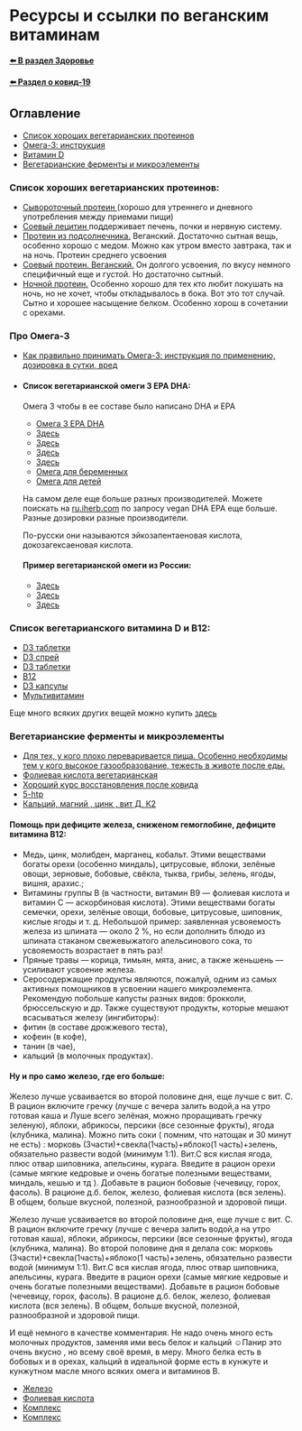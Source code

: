 # Ресурсы и ссылки по веганским витаминам

**[⬅️ В раздел Здоровье](../../../HOME.md#здоровье)**

**[⬅️ Раздел о ковид-19](./covid-19.md)**

## Оглавление

- [Список хороших вегетарианских протеинов](#список-хороших-вегетарианских-протеинов)
- [Омега-3: инструкция](#про-омега-3)
- [Витамин D](#список-вегетарианского-витамина-d-и-b12)
- [Вегетарианские ферменты и микроэлементы](#вегетарианские-ферменты-и-микроэлементы)

### Список хороших вегетарианских протеинов:

- <a href="http://megaprotein.ru/product/protein-laktein-80" target="_blank">Сывороточный протеин </a>(хорошо для утреннего и дневного употребления между приемами пищи)
- <a href="http://megaprotein.ru/product/letsitin-150g" target="_blank">Соевый лецитин </a>поддерживает печень, почки и нервную систему.
- <a href="http://megaprotein.ru/product/vegan-protein" target="_blank">Протеин из подсолнечника.</a> Веганский. Достаточно сытная вещь, особенно хорошо с медом. Можно как утром вместо завтрака, так и на ночь. Протеин среднего усвоения
- <a href="http://megaprotein.ru/product/izolyat-soevogo-belka-90" target="_blank">Соевый протеин. Веганский.</a> Он долгого усвоения, по вкусу немного специфичный еще и густой. Но достаточно сытный.
- <a href="http://megaprotein.ru/product/kazein-fonterra" target="_blank">Ночной протеин.</a> Особенно хорошо для тех кто любит покушать на ночь, но не хочет, чтобы откладывалось в бока. Вот это тот случай. Сытно и хорошее насыщение белком. Особенно хорош в сочетании с орехами.

### Про Омега-3

- <a target="_blank" href="https://promusculus.ru/kak-pravilno-prinimat-omega-3-instrukciya/" target="_blank">Как правильно принимать Омега-3: инструкция по применению, дозировка в сутки, вред</a>

- #### Список вегетарианской омеги 3 EPA DHA:

  Омега 3 чтобы в ее составе было написано DHA и EPA

  - <a href="https://www.vegetology.com/shop/opti3-omega-3-epa-dha" target="_blank">Омега 3 EPA DHA</a>
  - <a href="https://ru.iherb.com/pr/Ovega-3-Vegan-Omega-3s-DHA-EPA-500-mg-60-Vegetarian-Softgels/41142" target="_blank">Здесь</a>
  - <a href="https://ru.iherb.com/pr/Deva-Vegan-Omega-3-DHA-EPA-300-mg-90-Vegan-Softgels/55158">Здесь</a>
  - <a href="https://ru.iherb.com/c/immune-system" target="_blank">Здесь</a>
  - <a href="https://ru.iherb.com/pr/Sunwarrior-Omega-3-Vegan-DHA-EPA-60-Vegan-Softgels/96755" target="_blank">Здесь</a>
  - <a href="https://ru.iherb.com/pr/Nordic-Naturals-Prenatal-DHA-500-mg-60-Soft-Gels/91975" target="\_blank">Омега для беременных</a>
  - <a href="https://ru.iherb.com/pr/Doctor-s-Best-Omega-DHA-Kids-Gummies-Citrus-90-Gelatin-Free-Gummies/102134" target="\_blank">Омега для детей</a>

  На самом деле еще больше разных производителей. Можете поискать на <a href="https://ru.iherb.com/" target="\_blank">ru.iherb.com</a> по запросу vegan DHA EPA еще больше. Разные дозировки разные производители.

  По-русски они называются эйкозапентаеновая кислота, докозагексаеновая кислота.

  #### Пример вегетарианской омеги из России:

  - <a href="https://apteka.ru/product/omega-del%60-mar-omega-3-iz-morskix-vodoroslej-5ed9e1c93da3ae00012848a6/" target="_blank">Здесь</a>
  - <a href="https://ru.iherb.com/pr/Deva-Vegan-Omega-3-DHA-EPA-300-mg-90-Vegan-Softgels/55158?rcode=FUT9725" target="_blank">Здесь</a>
  - <a href="https://ru.iherb.com/pr/Deva-Vegan-Omega-3-DHA-EPA-90-Vegan-Caps/70662?rcode=FUT9725" target="_blank">Здесь</a>

### Список вегетарианского витамина D и B12:

- <a href="https://www.vegetology.com/shop/vitashine-vegan-vitamin-d3-1000iu-tablets" target="_blank">D3 таблетки</a>
- <a href="https://www.vegetology.com/shop/vitashine-vegan-vitamin-d3-1000iu-spray" target="_blank">D3 спрей</a>
- <a href="https://www.vegetology.com/shop/vitashine-vegan-vitamin-d3-2500iu-tablets" target="_blank">D3 таблетки</a>
- <a href="https://www.vegetology.com/shop/vitamin-b12" target="_blank">B12</a>
- <a href="https://ru.iherb.com/pr/MRM-Vegan-Vitamin-D3-K2-62-5-mcg-2-500-IU-60-Vegan-Capsules/77415" target="_blank">D3 капсулы</a>
- <a href="https://ru.iherb.com/pr/Deva-Vegan-Multivitamin-Mineral-Supplement-90-Tablets/55156" target="_blank">Мультивитамин</a>

Еще много всяких других вещей можно купить <a href="https://www.devanutrition.com/" target="\_blank">здесь</a>

### Вегетарианские ферменты и микроэлементы

- <a href="https://ru.iherb.com/pr/California-Gold-Nutrition-Digestive-Enzymes-Broad-Spectrum-90-Veggie-Capsules/74181" target="_blank">Для тех, у кого плохо переваривается пища. Особенно необходимы тем у кого высокое газообразование, тежесть в животе после еды.</a>
- <a href="https://solgarvitamin.ru/product/%D1%84%D0%BE%D0%BB%D0%B8%D0%B5%D0%B2%D0%B0%D1%8F-%D0%BA%D0%B8%D1%81%D0%BB%D0%BE%D1%82%D0%B0/1080" target="_blank">Фолиевая кислота вегетарианская</a>
- <a href="https://www.vegetology.com/shop/active-energy-complex" target="_blank">Хороший курс восстановления после ковида</a>
- <a href="https://ru.iherb.com/pr/Now-Foods-5-HTP-100-mg-120-Veg-Capsules/306?rcode=FUT9725" target="_blank">5-htp</a>
- <a href="https://ru.iherb.com/pr/deva-premium-vegan-cal-mag-plus-90-tablets/39120?rcode=FUT9725" target="_blank">Кальций, магний , цинк , вит Д, К2</a>

#### Помощь при дефиците железа, сниженом гемоглобине, дефиците витамина В12:

- Медь, цинк, молибден, марганец, кобальт. Этими веществами богаты орехи (особенно миндаль), цитрусовые, яблоки, зелёные овощи, зерновые, бобовые, свёкла, тыква, грибы, зелень, ягоды, вишня, арахис.;
- Витамины группы В (в частности, витамин В9 — фолиевая кислота и витамин С — аскорбиновая кислота). Этими веществами богаты семечки, орехи, зелёные овощи, бобовые, цитрусовые, шиповник, кислые ягоды и т. д. Небольшой пример: заявленная усвояемость железа из шпината — около 2 %, но если дополнить блюдо из шпината стаканом свежевыжатого апельсинового сока, то усвояемость возрастает в пять раз!
- Пряные травы — корица, тимьян, мята, анис, а также женьшень — усиливают усвоение железа.
- Серосодержащие продукты являются, пожалуй, одним из самых активных помощников в усвоении нашего микроэлемента. Рекомендую побольше капусты разных видов: брокколи, брюссельскую и др.
  Также существуют продукты, которые мешают всасываться железу (ингибиторы):
- фитин (в составе дрожжевого теста),
- кофеин (в кофе),
- танин (в чае),
- кальций (в молочных продуктах).

#### Ну и про само железо, где его больше:

Железо лучше усваивается во второй половине дня, еще лучше с вит. С. В рацион включите гречку (лучше с вечера залить водой,а на утро готовая каша и Луше всего зелёная, можно проращивать гречку зеленую), яблоки, абрикосы, персики (все сезонные фрукты), ягода (клубника, малина). Можно пить соки ( помним, что натощак и 30 минут не есть) : морковь (3части)+свекла(1часть)+яблоко(1 часть)+зелень, обязательно развести водой (минимум 1:1). Вит.С вся кислая ягода, плюс отвар шиповника, апельсины, курага. Введите в рацион орехи (самые мягкие кедровые и очень богатые полезными веществами, миндаль, кешью и тд ). Добавьте в рацион бобовые (чечевицу, горох, фасоль). В рационе д.б. белок, железо, фолиевая кислота (вся зелень).
В общем, больше вкусной, полезной, разнообразной и здоровой пищи.

Железо лучше усваивается во второй половине дня, еще лучше с вит. С. В рацион включите гречку (лучше с вечера залить водой,а на утро готовая каша), яблоки, абрикосы, персики (все сезонные фрукты), ягода (клубника, малина). Во второй половине дня я делала сок: морковь (3части)+свекла(1часть)+яблоко(1 часть)+зелень, обязательно развести водой (минимум 1:1). Вит.С вся кислая ягода, плюс отвар шиповника, апельсины, курага. Введите в рацион орехи (самые мягкие кедровые и очень богатые полезными веществами). Добавьте в рацион бобовые (чечевицу, горох, фасоль). В рационе д.б. белок, железо, фолиевая кислота (вся зелень).
В общем, больше вкусной, полезной, разнообразной и здоровой пищи.

И ещё немного в качестве комментария. Не надо очень много есть молочных продуктов, заменяя ими весь белок и кальций ☺️Панир это очень вкусно , но всему своё время, в меру. Много белка есть в бобовых и в орехах, кальций в идеальной форме есть в кунжуте и кунжутном масле много всяких омега и витаминов В.

- <a href="https://ru.iherb.com/pr/Deva-Vegan-Chelated-Iron-29-mg-90-Tablets/55154?rcode=FUT9725" target="_blank">Железо</a>
- <a href="https://ru.iherb.com/pr/Deva-Vegan-B12-with-Folic-Acid-B6-90-Tablets/55142?rcode=FUT9725" target="_blank">Фолиевая кислота</a>
- <a href="https://ru.iherb.com/pr/Solgar-B-Complex-100-100-Vegetable-Capsules/19437?rcode=FUT9725" target="_blank">Комплекс</a>
- <a href="https://ru.iherb.com/pr/Solgar-Omega-3-EPA-DHA-Triple-Strength-950-mg-100-Softgels/26738?rcode=FUT9725" target="_blank">Комплекс</a>
